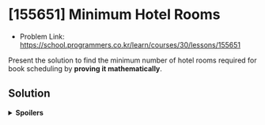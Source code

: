 # [155651] Minimum Hotel Rooms
* Problem Link: https://school.programmers.co.kr/learn/courses/30/lessons/155651

Present the solution to find the minimum number of hotel rooms required for book scheduling by **proving it mathematically**.
  
## Solution
<details>
  <summary><b>Spoilers</b></summary>
This kind of problem is called <b>"Interval Partitioning"</b>, and its solution is <b>Greedy Algorithm</b>. Sort all intervals (booking) first, and then schedule them.

Answer: The sort algorithm should sort intervals by start time.

### Algorithm
Apply specific sorting algorithm to all intervals, and schedule them like FIFO; first booking, first scheduling.

1. (Sort all intervals with specific algorithm)
2. Read the start time & end time of the first booking.
3. Examine the 1st, 2nd, 3rd, ... N-th room schedule.
  
  a. If a K-th room schedule can accept the booking, put it into the schedule.

  b. If not, examine the (K+1)-th, the next room schedule.

3. The total number of room schedules is the answer.

### Counter-Examples
For greedy algorithm, we can think four ways to sort intervals:

1. ★ Earliest start time
2. Earliest finish time
3. Fewest conflicts
4. Shortest interval
   
The answer is the first. For other sorting methods, the upper schedule is a counter-example.
The lower one is the right answer.
#### No Sort
![image](https://github.com/reruo321/CPP-Self-Study/assets/48712088/cce337f5-3340-4aa1-9419-7d6b6151ecac)

#### 2. Earliest Finish Time
![image](https://github.com/reruo321/CPP-Self-Study/assets/48712088/15d9add3-822b-4da1-b297-5322a1386e13)

#### 3. Fewest Conflicts
![image](https://github.com/reruo321/CPP-Self-Study/assets/48712088/036b823f-bcdb-49e5-b848-94931c4414fa)

##### Algorithm Explanation
In the context of "fewest conflicts" sorting in interval partitioning, the term "conflict" refers to the overlapping of intervals.
When conflicts exist, the approach would prioritize scheduling intervals first that have fewer conflicts with other intervals.

The algorithm involves precomputing the number of conflicts for each interval and sorting them based on this count. Therefore, we only need to perform this computation once at the beginning before applying the greedy algorithm.

![image](https://github.com/reruo321/CPP-Self-Study/assets/48712088/45f17714-6ad1-45d2-98db-54c26e95812f)

Let's see this figure again. Each interval has start time and end time like this:

* A: [0, 4]
* B: [6, 8]
* C: [4, 10]
* D: [0, 5]

I said "conflict" is the overlapping of intervals. Let's count them!

* A: 1 (Conflict with D)
* B: 1 (Conflict with C)
* C: 2 (Conflict with B, D)
* D: 2 (Conflict with A, C)

Therefore, the order of the intervals will be A-B-C-D, B-A-D-C, or anything else. The order between "A and B", or "C and D" does not matter at all.

**Proof:**

#### 4. Shortest Interval
![image](https://github.com/reruo321/CPP-Self-Study/assets/48712088/224e38ae-6bb0-4b89-8c7a-d23e0db3b358)

### Real Solution: Earliest Start Time
Sort all bookings by its start time in ascending order. It will prevent the counter-examples.

#### Proof



</details>
